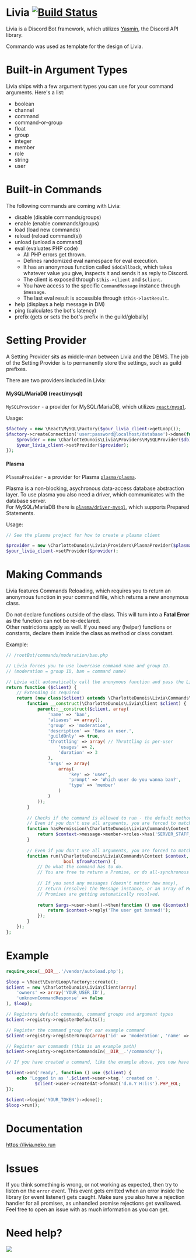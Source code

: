 # Livia [![Build Status](https://scrutinizer-ci.com/g/CharlotteDunois/Livia/badges/build.png?b=master)](https://scrutinizer-ci.com/g/CharlotteDunois/Livia/build-status/master)
Livia is a Discord Bot framework, which utilizes [Yasmin](https://github.com/CharlotteDunois/Yasmin), the Discord API library.

Commando was used as template for the design of Livia.

# Built-in Argument Types
Livia ships with a few argument types you can use for your command arguments. Here's a list:

* boolean
* channel
* command
* command-or-group
* float
* group
* integer
* member
* role
* string
* user

# Built-in Commands
The following commands are coming with Livia:

* disable (disable commands/groups)
* enable (enable commands/groups)
* load (load new commands)
* reload (reload command(s))
* unload (unload a command)
* eval (evaluates PHP code)
  * All PHP errors get thrown.
  * Defines randomized eval namespace for eval execution.
  * It has an anonymous function called `$doCallback`, which takes whatever value you give, inspects it and sends it as reply to Discord.
  * The client is exposed through `$this->client` and `$client`.
  * You have access to the specific `CommandMessage` instance through `$message`.
  * The last eval result is accessible through `$this->lastResult`.
* help (displays a help message in DM)
* ping (calculates the bot's latency)
* prefix (gets or sets the bot's prefix in the guild/globally)

# Setting Provider
A Setting Provider sits as middle-man between Livia and the DBMS. The job of the Setting Provider is to permanently store the settings, such as guild prefixes.

There are two providers included in Livia:

#### MySQL/MariaDB (react/mysql)
`MySQLProvider` - a provider for MySQL/MariaDB, which utilizes [`react/mysql`](https://github.com/friends-of-reactphp/mysql).

Usage:
```php
$factory = new \React\MySQL\Factory($your_livia_client->getLoop());
$factory->createConnection('user:password@localhost/database')->done(function (\React\MySQL\ConnectionInterface $db) use ($your_livia_client) {
    $provider = new \CharlotteDunois\Livia\Providers\MySQLProvider($db);
    $your_livia_client->setProvider($provider);
});
```

#### Plasma
`PlasmaProvider` - a provider for Plasma [`plasma/plasma`](https://github.com/PlasmaPHP/plasma).

Plasma is a non-blocking, asychronous data-access database abstraction layer. To use plasma you also need a driver, which communicates with the database server.<br>
For MySQL/MariaDB there is [`plasma/driver-mysql`](https://github.com/PlasmaPHP/driver-mysql), which supports Prepared Statements.

Usage:
```php
// See the plasma project for how to create a plasma client

$provider = new \CharlotteDunois\Livia\Providers\PlasmaProvider($plasma_client);
$your_livia_client->setProvider($provider);
```

# Making Commands
Livia features Commands Reloading, which requires you to return an anonymous function in your command file, which returns a new anonymous class.

Do not declare functions outside of the class. This will turn into a **Fatal Error** as the function can not be re-declared.<br>
Other restrictions apply as well. If you need any (helper) functions or constants, declare them inside the class as method or class constant.

Example:
```php
// /rootBot/commands/moderation/ban.php

// Livia forces you to use lowercase command name and group ID.
// (moderation = group ID, ban = command name)

// Livia will automatically call the anonymous function and pass the LiviaClient instance.
return function ($client) {
    // Extending is required
    return (new class($client) extends \CharlotteDunois\Livia\Commands\Command {
        function __construct(\CharlotteDunois\Livia\Client $client) {
            parent::__construct($client, array(
                'name' => 'ban',
                'aliases' => array(),
                'group' => 'moderation',
                'description' => 'Bans an user.',
                'guildOnly' => true,
                'throttling' => array( // Throttling is per-user
                    'usages' => 2,
                    'duration' => 3
                ),
                'args' => array(
                    array(
                        'key' => 'user',
                        'prompt' => 'Which user do you wanna ban?',
                        'type' => 'member'
                    )
                )
            ));
        }
        
        // Checks if the command is allowed to run - the default method from Command class also checks userPermissions.
        // Even if you don't use all arguments, you are forced to match that method signature.
        function hasPermission(\CharlotteDunois\Livia\Commands\Context $context, bool $ownerOverride = true) {
            return $context->message->member->roles->has('SERVER_STAFF_ROLE_ID');
        }
        
        // Even if you don't use all arguments, you are forced to match that method signature.
        function run(\CharlotteDunois\Livia\Commands\Context $context, \ArrayObject $args,
                      bool $fromPattern) {
            // Do what the command has to do.
            // You are free to return a Promise, or do all-synchronous tasks synchronously.
            
            // If you send any messages (doesn't matter how many),
            // return (resolve) the Message instance, or an array of Message instances.
            // Promises are getting automatically resolved.
            
            return $args->user->ban()->then(function () use ($context) {
                return $context->reply('The user got banned!');
            });
        }
    });
};
```

# Example

```php
require_once(__DIR__.'/vendor/autoload.php');

$loop = \React\EventLoop\Factory::create();
$client = new \CharlotteDunois\Livia\Client(array(
    'owners' => array('YOUR_USER_ID'),
    'unknownCommandResponse' => false
), $loop);

// Registers default commands, command groups and argument types
$client->registry->registerDefaults();

// Register the command group for our example command
$client->registry->registerGroup(array('id' => 'moderation', 'name' => 'Moderation'));

// Register our commands (this is an example path)
$client->registry->registerCommandsIn(__DIR__.'/commands/');

// If you have created a command, like the example above, you now have registered the command.

$client->on('ready', function () use ($client) {
    echo 'Logged in as '.$client->user->tag.' created on '.
           $client->user->createdAt->format('d.m.Y H:i:s').PHP_EOL;
});

$client->login('YOUR_TOKEN')->done();
$loop->run();
```

# Documentation
https://livia.neko.run

# Issues
If you think something is wrong, or not working as expected, then try to listen on the `error` event. This event gets emitted when an error inside the library (or event listener) gets caught. Make sure you also have a rejection handler for all promises, as unhandled promise rejections get swallowed. Feel free to open an issue with as much information as you can get.

# Need help?
[![](https://discordapp.com/api/guilds/389502182065700876/embed.png?style=banner1&v=1)](https://discord.gg/hUpnqam)
